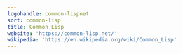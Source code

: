 ```yaml
---
logohandle: common-lispnet
sort: common-lisp
title: Common Lisp
website: 'https://common-lisp.net/'
wikipedia: 'https://en.wikipedia.org/wiki/Common_Lisp'
---
```

